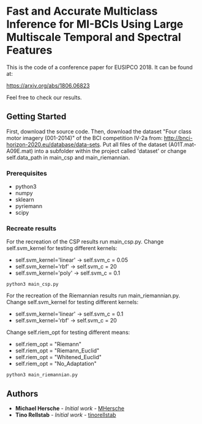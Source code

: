 # Fast and Accurate Multiclass Inference for MI-BCIs Using Large Multiscale Temporal and Spectral Features

This is the code of a conference paper for EUSIPCO 2018. It can be found at:

https://arxiv.org/abs/1806.06823

Feel free to check our results. 

## Getting Started

First, download the source code.
Then, download the dataset "Four class motor imagery (001-2014)" of the BCI competition IV-2a from: http://bnci-horizon-2020.eu/database/data-sets. Put all files of the dataset (A01T.mat-A09E.mat) into a subfolder within the project called 'dataset' or change self.data_path in main_csp and main_riemannian. 

### Prerequisites

- python3
- numpy
- sklearn
- pyriemann
- scipy


### Recreate results

For the recreation of the CSP results run main_csp.py. 
Change self.svm_kernel for testing different kernels:
- self.svm_kernel='linear'  -> self.svm_c = 0.05
- self.svm_kernel='rbf'     -> self.svm_c = 20
- self.svm_kernel='poly'    -> self.svm_c = 0.1

```
python3 main_csp.py
```
For the recreation of the Riemannian results run main_riemannian.py. 
Change self.svm_kernel for testing different kernels:
- self.svm_kernel='linear'  -> self.svm_c = 0.1
- self.svm_kernel='rbf'     -> self.svm_c = 20

Change self.riem_opt for testing different means:
- self.riem_opt = "Riemann"
- self.riem_opt = "Riemann_Euclid" 
- self.riem_opt = "Whitened_Euclid"
- self.riem_opt = "No_Adaptation"

```
python3 main_riemannian.py
```

## Authors

* **Michael Hersche** - *Initial work* - [MHersche](https://github.com/MHersche)
* **Tino Rellstab** - *Initial work* - [tinorellstab](https://github.com/tinorellstab)
